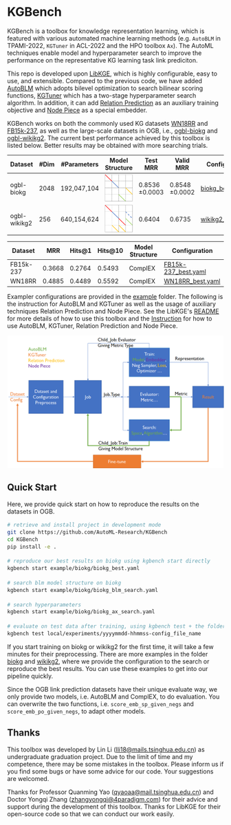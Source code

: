 # KGBench

KGBench is a toolbox for knowledge representation learning, which is featured with various automated machine learning methods (e.g. `AutoBLM` in TPAMI-2022, `KGTuner` in ACL-2022 and the HPO toolbox `Ax`). The AutoML techniques enable model and hyperparameter search to improve the performance on the representative KG learning task link prediciton.

This repo is developed upon [LibKGE](https://github.com/uma-pi1/kge), which is highly configurable, easy to use, and extensible. Compared to the previous code, we have added [AutoBLM](https://ieeexplore.ieee.org/document/9729658) which adopts bilevel optimization to search bilinear scoring functions, [KGTuner](https://aclanthology.org/2022.acl-long.194.pdf) which has a two-stage hyperparameter search algorithm. In addition, it can add [Relation Prediction](https://openreview.net/pdf?id=Qa3uS3H7-Le) as an auxiliary training objective and [Node Piece](https://arxiv.org/abs/2106.12144) as a special embedder.

KGBench works on both the commonly used KG datasets [WN18RR](https://github.com/TimDettmers/ConvE/blob/master/WN18RR.tar.gz) and [FB15k-237](https://www.microsoft.com/en-us/download/details.aspx?id=52312), as well as the large-scale datasets in OGB, i.e., [ogbl-biokg](https://ogb.stanford.edu/docs/linkprop/#ogbl-biokg) and [ogbl-wikikg2](https://ogb.stanford.edu/docs/linkprop/#ogbl-wikikg2). The current best performance achieved by this toolbox is listed below. Better results may be obtained with more searching trials.

| Dataset      | #Dim | #Parameters | Model Structure                                              | Test MRR       | Valid MRR      | Configuration                                          | Hardware         | Mem     |
| ------------ | ---- | ----------- | ------------------------------------------------------------ | -------------- | -------------- | ------------------------------------------------------ | ---------------- | ------- |
| ogbl-biokg   | 2048 | 192,047,104 | ![](./docs/kgbench/blm_biokg.png) | 0.8536 ±0.0003 | 0.8548 ±0.0002 | [biokg_best.yaml](example/biokg/biokg_best.yaml)       | Tesla A100 (80G) | 7687MB  |
| ogbl-wikikg2 | 256  | 640,154,624 | ![](./docs/kgbench/blm_wikikg2.png) | 0.6404         | 0.6735         | [wikikg2_best.yaml](example/wikikg2/wikikg2_best.yaml) | Tesla A100 (80G) | 41307MB |



| Dataset   | MRR    | Hits@1 | Hits@10 | Model Structure | Configuration                                                |
| --------- | ------ | ------ | ------- | --------------- | ------------------------------------------------------------ |
| FB15k-237 | 0.3668 | 0.2764 | 0.5493  | ComplEX         | [FB15k-237_best.yaml](example/FB15k-237/FB15k-237_best.yaml) |
| WN18RR    | 0.4885 | 0.4489 | 0.5592  | ComplEX         | [WN18RR_best.yaml](example/WN18RR/WN18RR_best.yaml)          |



Exampler configurations are provided in the [example](example) folder. The following is the instruction for AutoBLM and KGTuner as well as the usage of auxiliary techniques Relation Prediction and Node Piece. See the LibKGE's [README](https://github.com/uma-pi1/kge/blob/master/README.md) for more details of how to use this toolbox and the [Instruction](kgbench/job/Instruction.md) for how to use AutoBLM, KGTuner, Relation Prediction and Node Piece. 

<img src="./docs/kgbench/code.png" alt="code.png" style="zoom:50%;" />


## Quick Start 

Here, we provide quick start on how to reproduce the results on the datasets in OGB.

```bash
# retrieve and install project in development mode
git clone https://github.com/AutoML-Research/KGBench
cd KGBench
pip install -e .

# reproduce our best results on biokg using kgbench start directly
kgbench start example/biokg/biokg_best.yaml

# search blm model structure on biokg
kgbench start example/biokg/biokg_blm_search.yaml

# search hyperparameters
kgbench start example/biokg/biokg_ax_search.yaml

# evaluate on test data after training, using kgbench test + the folder where your training results saved, for example, 
kgbench test local/experiments/yyyymmdd-hhmmss-config_file_name
```

If you start training on biokg or wikikg2 for the first time, it will take a few minutes for their preprocessing. There are more examples in the folder [biokg](example/biokg) and [wikikg2](example/wikikg2), where we provide the configuration to the search or reproduce the best results. You can use these examples to get into our pipeline quickly. 

Since the OGB link prediction datasets have their unique evaluate way, we only provide two models, i.e. AutoBLM and ComplEX, to do evaluation. You can overwrite the two functions, i.e. `score_emb_sp_given_negs` and `score_emb_po_given_negs`, to adapt other models.


## Thanks

This toolbox was developed by Lin Li (lli18@mails.tsinghua.edu.cn) as undergraduate graduation project. Due to the limit of time and my competence, there may be some mistakes in the toolbox. Please inform us if you find some bugs or have some advice for our code. Your suggestions are welcomed. 

Thanks for Professor Quanming Yao (qyaoaa@mail.tsinghua.edu.cn) and Doctor Yongqi Zhang (zhangyongqi@4paradigm.com) for their advice and support during the development of this toolbox. Thanks for LibKGE for their open-source code so that we can conduct our work easily. 
